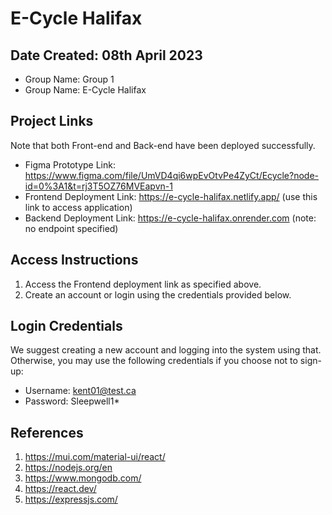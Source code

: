 # E-Cycle Halifax
## Date Created: 08th April 2023

- Group Name: Group 1
- Group Name: E-Cycle Halifax

## Project Links

Note that both Front-end and Back-end have been deployed successfully.
- Figma Prototype Link: https://www.figma.com/file/UmVD4qi6wpEvOtvPe4ZyCt/Ecycle?node-id=0%3A1&t=rj3T5OZ76MVEapvn-1
- Frontend Deployment Link: https://e-cycle-halifax.netlify.app/ (use this link to access application)
- Backend Deployment Link: https://e-cycle-halifax.onrender.com (note: no endpoint specified)

## Access Instructions

1. Access the Frontend deployment link as specified above.
2. Create an account or login using the credentials provided below.

## Login Credentials

We suggest creating a new account and logging into the system using that.
Otherwise, you may use the following credentials if you choose not to sign-up:

- Username: kent01@test.ca
- Password: Sleepwell1*

## References

1. https://mui.com/material-ui/react/
2. https://nodejs.org/en
3. https://www.mongodb.com/
4. https://react.dev/
5. https://expressjs.com/
